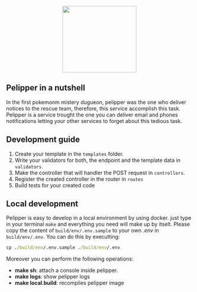 <p align="center">
  <img width="200" height="180" src="https://ih1.redbubble.net/image.511501561.2977/st,small,507x507-pad,600x600,f8f8f8.u7.jpg">
</p>

## Pelipper in a nutshell

In the first pokemonm mistery dugueon, pelipper was the one who deliver notices to the
rescue team, therefore, this service accomplish this task. Pelipper is a service trought the
one you can deliver email and phones notifications letting your other services to forget
about this tedious task.


## Development guide

1. Create your template in the `templates` folder.
2. Write your validators for both, the endpoint and the template data in `validators`.
3. Make the controller that will handler the POST request in `controllers`.
4. Register the created controller in the router in `routes`
5. Build tests for your created code

## Local development

Pelipper is easy to develop in a local environment by using docker. just type in your terminal `make`
and everything you need will make up by itselt. Please copy the content of `build/env/.env.sample` to
your own *.env* in `build/env/.env`. You can do this by executting:
```cmd
cp ./build/env/.env.sample ./build/env/.env
```

Moreover you can perform the following operations:
 - **make sh**: attach a console inside pelipper.
 - **make logs**: show pelipper logs
 - **make local.build**: recompiles pelipper image
